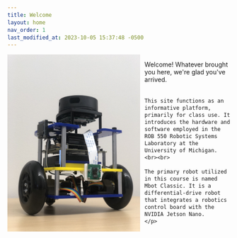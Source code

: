 ```yaml
---
title: Welcome
layout: home
nav_order: 1
last_modified_at: 2023-10-05 15:37:48 -0500
---
```


<div style="display: flex;">
  <div style="flex: 43%; margin-right: 2%;">
        <a class="image-link" href="/assets/images/mbot1.jpg">
            <img src="/assets/images/mbot1.jpg" alt="" style="max-width:300px;"/>
        </a> 
  </div>
  <div style="flex: 55%;">
    <p> 
    Welcome! Whatever brought you here, we're glad you've arrived.
    <br><br>

    This site functions as an informative platform, primarily for class use. It introduces the hardware and software employed in the ROB 550 Robotic Systems Laboratory at the University of Michigan.
    <br><br>

    The primary robot utilized in this course is named Mbot Classic. It is a differential-drive robot that integrates a robotics control board with the NVIDIA Jetson Nano.
    </p>
  </div>
</div>